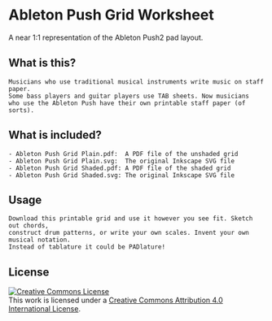 # Ableton Push Grid Worksheet

A near 1:1 representation of the Ableton Push2 pad layout.

## What is this?
```
Musicians who use traditional musical instruments write music on staff paper.
Some bass players and guitar players use TAB sheets. Now musicians
who use the Ableton Push have their own printable staff paper (of sorts).
```

## What is included?

```
- Ableton Push Grid Plain.pdf:  A PDF file of the unshaded grid
- Ableton Push Grid Plain.svg:  The original Inkscape SVG file
- Ableton Push Grid Shaded.pdf: A PDF file of the shaded grid
- Ableton Push Grid Shaded.svg: The original Inkscape SVG file
```

## Usage

```
Download this printable grid and use it however you see fit. Sketch out chords,
construct drum patterns, or write your own scales. Invent your own musical notation.
Instead of tablature it could be PADlature!
```

## License


<a rel="license" href="http://creativecommons.org/licenses/by/4.0/"><img alt="Creative Commons License" style="border-width:0" src="https://i.creativecommons.org/l/by/4.0/88x31.png" /></a><br />This work is licensed under a <a rel="license" href="http://creativecommons.org/licenses/by/4.0/">Creative Commons Attribution 4.0 International License</a>.
